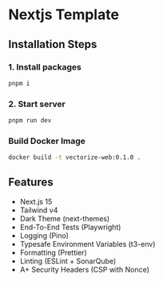 # Nextjs Template

## Installation Steps

### 1. Install packages

```bash
pnpm i
```

### 2. Start server

```bash
pnpm run dev
```

### Build Docker Image

```bash
docker build -t vectorize-web:0.1.0 .
```

## Features

- Next.js 15
- Tailwind v4
- Dark Theme (next-themes)
- End-To-End Tests (Playwright)
- Logging (Pino)
- Typesafe Environment Variables (t3-env)
- Formatting (Prettier)
- Linting (ESLint + SonarQube)
- A+ Security Headers (CSP with Nonce)
